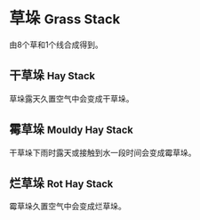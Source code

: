 # 草垛 <small> Grass Stack </small>
由8个草和1个线合成得到。
## 干草垛 <small> Hay Stack </small>
草垛露天久置空气中会变成干草垛。
## 霉草垛 <small> Mouldy Hay Stack </small>
干草垛下雨时露天或接触到水一段时间会变成霉草垛。
## 烂草垛 <small> Rot Hay Stack </small>
霉草垛久置空气中会变成烂草垛。
